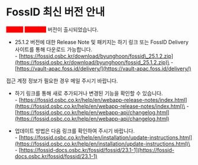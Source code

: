 # FossID 최신 버전 안내

<mark style="color:red;background-color:red;">**FossID**</mark> <mark style="color:red;background-color:red;">**2025.1.2**</mark> 버전이 출시되었습니다.

&#x20;&#x20;

* 25.1.2 버전에 대한 Release Note 및 패키지는 하기 링크 또는 FossID Delivery 사이트를 통해 다운로드 가능합니다.\
  \- [https://fossid.osbc.kr/download/byunghoon/fossid\_25.1.2.zip](https://fossid.osbc.kr/download/byunghoon/fossid_25.1.2.zip)\
  \- [https://vault-apac.foss.id/delivery/](https://vault-apac.foss.id/delivery/)

&#x20;      접근 계정 정보가 필요한 경우 메일 주시기 바랍니다.

&#x20;

* 하기 링크를 통해 새로 추가되거나 변경된 기능을 확인할 수 있습니다.  \
  \- [https://fossid.osbc.co.kr/help/en/webapp-release-notes/index.html](https://fossid.osbc.co.kr/help/en/webapp-release-notes/index.html)\
  \- [https://fossid.osbc.co.kr/help/en/webapp-api/changelog.html](https://fossid.osbc.co.kr/help/en/webapp-api/changelog.html)

&#x20;

* 업데이트 방법은 다음 링크를 확인하여 주시기 바랍니다.\
  \- [https://fossid.osbc.co.kr/help/en/installation/update-instructions.html](https://fossid.osbc.co.kr/help/en/installation/update-instructions.html)\
  \- [https://fossid-docs.osbc.kr/fossid/fossid/23.1-1](https://fossid-docs.osbc.kr/fossid/fossid/23.1-1)
